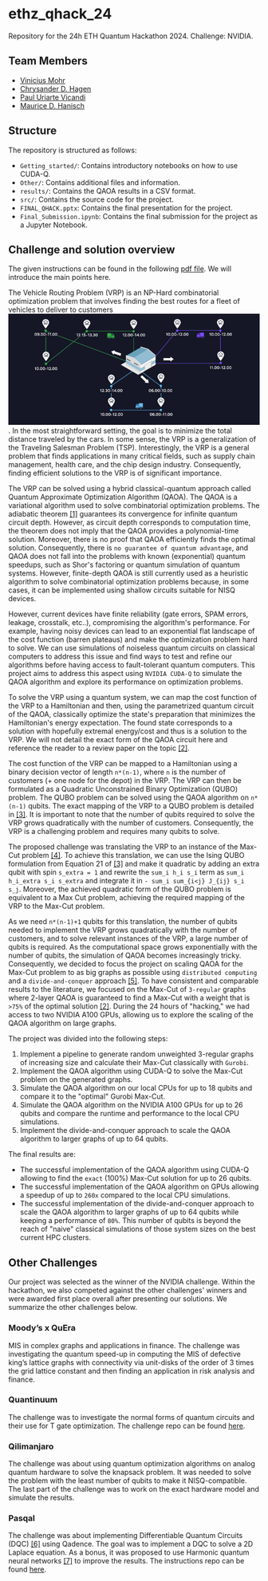 # ethz_qhack_24
Repository for the 24h ETH Quantum Hackathon 2024. Challenge: NVIDIA.


## Team Members
- [Vinicius Mohr](https://github.com/vimohr)
- [Chrysander D. Hagen](https://github.com/chrysanderh)
- [Paul Uriarte Vicandi](https://github.com/PaU1570)
- [Maurice D. Hanisch](https://github.com/MauriceDHanisch)


## Structure
The repository is structured as follows:
- `Getting_started/`: Contains introductory notebooks on how to use CUDA-Q.
- `Other/`: Contains additional files and information.
- `results/`: Contains the QAOA results in a CSV format.
- `src/`: Contains the source code for the project.
- `FINAL_QHACK.pptx`: Contains the final presentation for the project.
- `Final_Submission.ipynb`: Contains the final submission for the project as a Jupyter Notebook.


## Challenge and solution overview
The given instructions can be found in the following [pdf file](Other/ETHZ_QHack_2024_NVIDIA.pdf). We will introduce the main points here.

The Vehicle Routing Problem (VRP) is an NP-Hard combinatorial optimization problem that involves finding the best routes for a fleet of vehicles to deliver to customers ![VRP example](Other/VRP.jpeg). In the most straightforward setting, the goal is to minimize the total distance traveled by the cars. In some sense, the VRP is a generalization of the Traveling Salesman Problem (TSP). Interestingly, the VRP is a general problem that finds applications in many critical fields, such as supply chain management, health care, and the chip design industry. Consequently, finding efficient solutions to the VRP is of significant importance.

The VRP can be solved using a hybrid classical-quantum approach called Quantum Approximate Optimization Algorithm (QAOA). The QAOA is a variational algorithm used to solve combinatorial optimization problems. The adiabatic theorem [[1]](https://doi.org/10.1007/BF01343193) guarantees its convergence for infinite quantum circuit depth. However, as circuit depth corresponds to computation time, the theorem does not imply that the QAOA provides a polynomial-time solution. Moreover, there is no proof that QAOA efficiently finds the optimal solution. Consequently, there is `no guarantee of quantum advantage`, and QAOA does not fall into the problems with known (exponential) quantum speedups, such as Shor's factoring or quantum simulation of quantum systems. However, finite-depth QAOA is still currently used as a heuristic algorithm to solve combinatorial optimization problems because, in some cases, it can be implemented using shallow circuits suitable for NISQ devices. 

However, current devices have finite reliability (gate errors, SPAM errors, leakage, crosstalk, etc..), compromising the algorithm's performance. For example, having noisy devices can lead to an exponential flat landscape of the cost function (barren plateaus) and make the optimization problem hard to solve. We can use simulations of noiseless quantum circuits on classical computers to address this issue and find ways to test and refine our algorithms before having access to fault-tolerant quantum computers. This project aims to address this aspect using `NVIDIA CUDA-Q` to simulate the QAOA algorithm and explore its performance on optimization problems.

To solve the VRP using a quantum system, we can map the cost function of the VRP to a Hamiltonian and then, using the parametrized quantum circuit of the QAOA, classically optimize the state's preparation that minimizes the Hamiltonian's energy expectation. The found state corresponds to a solution with hopefully extremal energy/cost and thus is a solution to the VRP. We will not detail the exact form of the QAOA circuit here and reference the reader to a review paper on the topic [[2]](https://arxiv.org/abs/2306.09198). 

The cost function of the VRP can be mapped to a Hamiltonian using a binary decision vector of length `n*(n-1)`, where `n` is the number of customers (+ one node for the depot) in the VRP. The VRP can then be formulated as a Quadratic Unconstrained Binary Optimization (QUBO) problem. The QUBO problem can be solved using the QAOA algorithm on `n*(n-1)` qubits. The exact mapping of the VRP to a QUBO problem is detailed in [[3]](https://arxiv.org/abs/2002.01351v2). It is important to note that the number of qubits required to solve the VRP grows quadratically with the number of customers. Consequently, the VRP is a challenging problem and requires many qubits to solve.

The proposed challenge was translating the VRP to an instance of the Max-Cut problem [[4]](https://doi.org/10.1007/978-1-4684-2001-2_9). To achieve this translation, we can use the Ising QUBO formulation from Equation 21 of [[3]](https://arxiv.org/abs/2002.01351v2) and make it quadratic by adding an extra qubit with spin `s_extra = 1` and rewrite the `sum_i h_i s_i` term as `sum_i h_i_extra s_i s_extra` and integrate it in `- sum_i sum_{i<j} J_{ij} s_i s_j`. Moreover, the achieved quadratic form of the QUBO problem is equivalent to a Max Cut problem, achieving the required mapping of the VRP to the Max-Cut problem.

As we need `n*(n-1)+1` qubits for this translation, the number of qubits needed to implement the VRP grows quadratically with the number of customers, and to solve relevant instances of the VRP, a large number of qubits is required. As the computational space grows exponentially with the number of qubits, the simulation of QAOA becomes increasingly tricky. Consequently, we decided to focus the project on scaling QAOA for the Max-Cut problem to as big graphs as possible using `distributed computing` and a `divide-and-conquer` approach [[5]](https://arxiv.org/pdf/2205.11762). To have consistent and comparable results to the literature, we focused on the Max-Cut of `3-regular` graphs where 2-layer QAOA is guaranteed to find a Max-Cut with a weight that is `>75%` of the optimal solution [[2]](https://arxiv.org/abs/2306.09198). During the 24 hours of "hacking," we had access to two NVIDIA A100 GPUs, allowing us to explore the scaling of the QAOA algorithm on large graphs.


The project was divided into the following steps:
1. Implement a pipeline to generate random unweighted 3-regular graphs of increasing size and calculate their Max-Cut classically with `Gurobi`. 
2. Implement the QAOA algorithm using CUDA-Q to solve the Max-Cut problem on the generated graphs.
3. Simulate the QAOA algorithm on our local CPUs for up to 18 qubits and compare it to the "optimal" Gurobi Max-Cut. 
4. Simulate the QAOA algorithm on the NVIDIA A100 GPUs for up to 26 qubits and compare the runtime and performance to the local CPU simulations.
5. Implement the divide-and-conquer approach to scale the QAOA algorithm to larger graphs of up to 64 qubits. 


The final results are:
- The successful implementation of the QAOA algorithm using CUDA-Q allowing to find the `exact` (100%) Max-Cut solution for up to 26 qubits.
- The successful implementation of the QAOA algorithm on GPUs allowing a speedup of up to `260x` compared to the local CPU simulations.
- The successful implementation of the divide-and-conquer approach to scale the QAOA algorithm to larger graphs of up to 64 qubits while keeping a performance of `80%`. This number of qubits is beyond the reach of "naive" classical simulations of those system sizes on the best current HPC clusters.









## Other Challenges
Our project was selected as the winner of the NVIDIA challenge. Within the hackathon, we also competed against the other challenges' winners and were awarded first place overall after presenting our solutions. We summarize the other challenges below.

### Moody’s x QuEra
MIS in complex graphs and applications in finance. The challenge was investigating the quantum speed-up in computing the MIS of defective king’s lattice graphs with connectivity via unit-disks of the order of 3 times the grid lattice constant and then finding an application in risk analysis and finance. 

### Quantinuum
The challenge was to investigate the normal forms of quantum circuits and their use for T gate optimization. The challenge repo can be found [here](https://github.com/CQCL/ethz-hack-24/). 

### Qilimanjaro
The challenge was about using quantum optimization algorithms on analog quantum hardware to solve the knapsack problem. It was needed to solve the problem with the least number of qubits to make it NISQ-compatible. The last part of the challenge was to work on the exact hardware model and simulate the results. 

### Pasqal
The challenge was about implementing Differentiable Quantum Circuits (DQC) [[6]](https://arxiv.org/abs/2011.10395) using Qadence. The goal was to implement a DQC to solve a 2D Laplace equation. As a bonus, it was proposed to use Harmonic quantum neural networks [[7]](https://arxiv.org/abs/2212.07462) to improve the results. The instructions repo can be found [here](https://github.com/pasqal-io/eth_quantum_2024).



